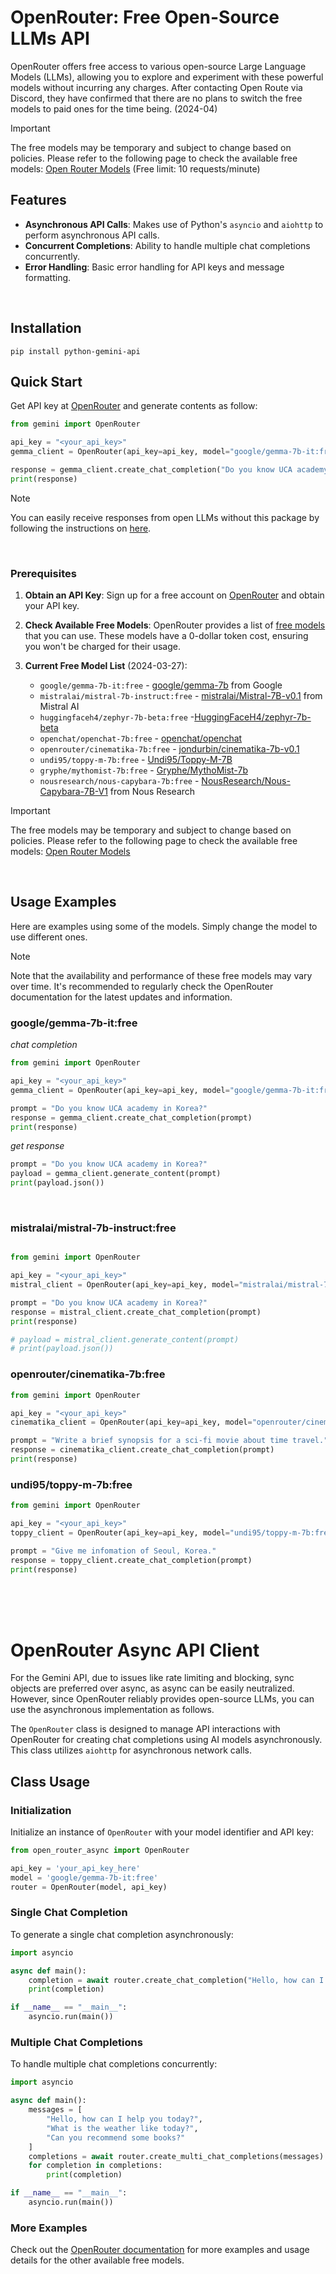 # OpenRouter: Free Open-Source LLMs API

OpenRouter offers free access to various open-source Large Language Models (LLMs), allowing you to explore and experiment with these powerful models without incurring any charges. After contacting Open Route via Discord, they have confirmed that there are no plans to switch the free models to paid ones for the time being. (2024-04)

> [!IMPORTANT]
> The free models may be temporary and subject to change based on policies. Please refer to the following page to check the available free models: [Open Router Models](https://openrouter.ai/docs#models) (Free limit: 10 requests/minute)

## Features

- **Asynchronous API Calls**: Makes use of Python's `asyncio` and `aiohttp` to perform asynchronous API calls.
- **Concurrent Completions**: Ability to handle multiple chat completions concurrently.
- **Error Handling**: Basic error handling for API keys and message formatting.

<br>

## Installation
```
pip install python-gemini-api
```


## Quick Start
Get API key at [OpenRouter](https://openrouter.ai/keys) and generate contents as follow:
```python
from gemini import OpenRouter

api_key = "<your_api_key>"
gemma_client = OpenRouter(api_key=api_key, model="google/gemma-7b-it:free")

response = gemma_client.create_chat_completion("Do you know UCA academy in Korea?")
print(response)
```

> [!NOTE]
> You can easily receive responses from open LLMs without this package by following the instructions on [here](https://openrouter.ai/docs#models).


<br>

### Prerequisites

1. **Obtain an API Key**: Sign up for a free account on [OpenRouter](https://openrouter.ai/keys) and obtain your API key.

2. **Check Available Free Models**: OpenRouter provides a list of [free models](https://openrouter.ai/docs#models) that you can use. These models have a 0-dollar token cost, ensuring you won't be charged for their usage.


3. **Current Free Model List** (2024-03-27):
   - `google/gemma-7b-it:free` - [google/gemma-7b](https://huggingface.co/google/gemma-7b) from Google
   - `mistralai/mistral-7b-instruct:free` - [mistralai/Mistral-7B-v0.1](https://huggingface.co/mistralai/Mistral-7B-v0.1) from Mistral AI
   - `huggingfaceh4/zephyr-7b-beta:free` -[HuggingFaceH4/zephyr-7b-beta](https://huggingface.co/HuggingFaceH4/zephyr-7b-beta) 
   - `openchat/openchat-7b:free` - [openchat/openchat](https://huggingface.co/openchat/openchat) 
   - `openrouter/cinematika-7b:free` - [jondurbin/cinematika-7b-v0.1](https://huggingface.co/jondurbin/cinematika-7b-v0.1)
   - `undi95/toppy-m-7b:free` - [Undi95/Toppy-M-7B](https://huggingface.co/Undi95/Toppy-M-7B?not-for-all-audiences=true)
   - `gryphe/mythomist-7b:free` - [Gryphe/MythoMist-7b](https://huggingface.co/Gryphe/MythoMist-7b)
   - `nousresearch/nous-capybara-7b:free` - [NousResearch/Nous-Capybara-7B-V1](https://huggingface.co/NousResearch/Nous-Capybara-7B-V1) from Nous Research


> [!IMPORTANT]
> The free models may be temporary and subject to change based on policies. Please refer to the following page to check the available free models: [Open Router Models](https://openrouter.ai/docs#models)


<br>

## Usage Examples
Here are examples using some of the models. Simply change the model to use different ones.
> [!NOTE]
> Note that the availability and performance of these free models may vary over time. It's recommended to regularly check the OpenRouter documentation for the latest updates and information.


### google/gemma-7b-it:free


*chat completion*
```python
from gemini import OpenRouter

api_key = "<your_api_key>"
gemma_client = OpenRouter(api_key=api_key, model="google/gemma-7b-it:free")

prompt = "Do you know UCA academy in Korea?"
response = gemma_client.create_chat_completion(prompt)
print(response)
```

*get response*
```python
prompt = "Do you know UCA academy in Korea?"
payload = gemma_client.generate_content(prompt)
print(payload.json())
```


<br>

### mistralai/mistral-7b-instruct:free

```python

from gemini import OpenRouter

api_key = "<your_api_key>"
mistral_client = OpenRouter(api_key=api_key, model="mistralai/mistral-7b-instruct:free")

prompt = "Do you know UCA academy in Korea?"
response = mistral_client.create_chat_completion(prompt)
print(response)

# payload = mistral_client.generate_content(prompt)
# print(payload.json())

```

### openrouter/cinematika-7b:free

```python
from gemini import OpenRouter

api_key = "<your_api_key>"
cinematika_client = OpenRouter(api_key=api_key, model="openrouter/cinematika-7b:free")

prompt = "Write a brief synopsis for a sci-fi movie about time travel."
response = cinematika_client.create_chat_completion(prompt)
print(response)
```

### undi95/toppy-m-7b:free

```python
from gemini import OpenRouter

api_key = "<your_api_key>"
toppy_client = OpenRouter(api_key=api_key, model="undi95/toppy-m-7b:free")

prompt = "Give me infomation of Seoul, Korea."
response = toppy_client.create_chat_completion(prompt)
print(response)
```


<br><br><br>

# OpenRouter Async API Client

For the Gemini API, due to issues like rate limiting and blocking, sync objects are preferred over async, as async can be easily neutralized. However, since OpenRouter reliably provides open-source LLMs, you can use the asynchronous implementation as follows.

The `OpenRouter` class is designed to manage API interactions with OpenRouter for creating chat completions using AI models asynchronously. This class utilizes `aiohttp` for asynchronous network calls.



## Class Usage

### Initialization

Initialize an instance of `OpenRouter` with your model identifier and API key:

```python
from open_router_async import OpenRouter

api_key = 'your_api_key_here'
model = 'google/gemma-7b-it:free'
router = OpenRouter(model, api_key)
```

### Single Chat Completion

To generate a single chat completion asynchronously:

```python
import asyncio

async def main():
    completion = await router.create_chat_completion("Hello, how can I help you today?")
    print(completion)

if __name__ == "__main__":
    asyncio.run(main())
```

### Multiple Chat Completions

To handle multiple chat completions concurrently:

```python
import asyncio

async def main():
    messages = [
        "Hello, how can I help you today?",
        "What is the weather like today?",
        "Can you recommend some books?"
    ]
    completions = await router.create_multi_chat_completions(messages)
    for completion in completions:
        print(completion)

if __name__ == "__main__":
    asyncio.run(main())
```


### More Examples

Check out the [OpenRouter documentation](https://openrouter.ai/docs) for more examples and usage details for the other available free models.

